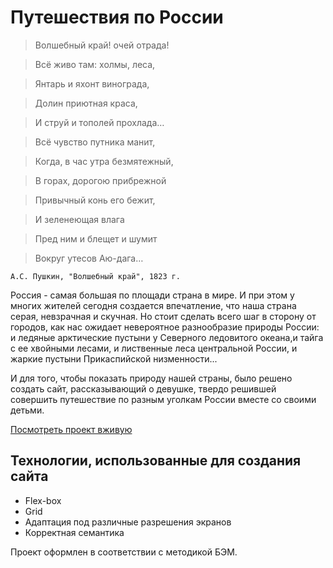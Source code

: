 # Путешествия по России

>Волшебный край! очей отрада! 

>Всё живо там: холмы, леса,

>Янтарь и яхонт винограда,

>Долин приютная краса,

>И струй и тополей прохлада…

>Всё чувство путника манит,

>Когда, в час утра безмятежный,

>В горах, дорогою прибрежной

>Привычный конь его бежит,

>И зеленеющая влага

>Пред ним и блещет и шумит

>Вокруг утесов Аю-дага…
 
    А.С. Пушкин, "Волшебный край", 1823 г.
    
Россия - самая большая по площади страна в мире. И при этом у многих жителей сегодня создается впечатление, что наша страна серая, невзрачная и скучная. Но стоит сделать всего шаг в сторону от городов, как нас ожидает невероятное разнообразие природы России: и ледяные арктические пустыни у Северного ледовитого океана,и тайга с ее хвойными лесами, и лиственные леса центральной России, и жаркие пустыни Прикаспийской низменности...

И для того, чтобы показать природу нашей страны, было решено создать сайт, рассказывающий о девушке,
твердо решившей совершить путешествие по разным уголкам России вместе со своими детьми.

[Посмотреть проект вживую](https://abc)

## Технологии, использованные для создания сайта

  - Flex-box
  - Grid
  - Адаптация под различные разрешения экранов
  - Корректная семантика
  
Проект оформлен в соответствии с методикой БЭМ.


